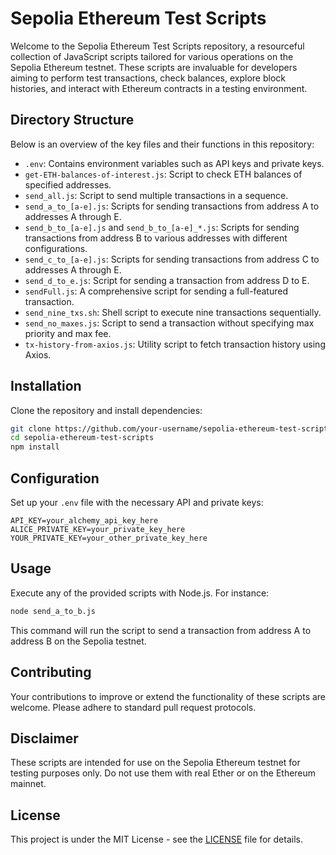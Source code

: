 # Sepolia Ethereum Test Scripts

Welcome to the Sepolia Ethereum Test Scripts repository, a resourceful collection of JavaScript scripts tailored for various operations on the Sepolia Ethereum testnet. These scripts are invaluable for developers aiming to perform test transactions, check balances, explore block histories, and interact with Ethereum contracts in a testing environment.

## Directory Structure

Below is an overview of the key files and their functions in this repository:

- `.env`: Contains environment variables such as API keys and private keys.
- `get-ETH-balances-of-interest.js`: Script to check ETH balances of specified addresses.
- `send_all.js`: Script to send multiple transactions in a sequence.
- `send_a_to_[a-e].js`: Scripts for sending transactions from address A to addresses A through E.
- `send_b_to_[a-e].js` and `send_b_to_[a-e]_*.js`: Scripts for sending transactions from address B to various addresses with different configurations.
- `send_c_to_[a-e].js`: Scripts for sending transactions from address C to addresses A through E.
- `send_d_to_e.js`: Script for sending a transaction from address D to E.
- `sendFull.js`: A comprehensive script for sending a full-featured transaction.
- `send_nine_txs.sh`: Shell script to execute nine transactions sequentially.
- `send_no_maxes.js`: Script to send a transaction without specifying max priority and max fee.
- `tx-history-from-axios.js`: Utility script to fetch transaction history using Axios.

## Installation

Clone the repository and install dependencies:

```bash
git clone https://github.com/your-username/sepolia-ethereum-test-scripts.git
cd sepolia-ethereum-test-scripts
npm install
```

## Configuration

Set up your `.env` file with the necessary API and private keys:

```env
API_KEY=your_alchemy_api_key_here
ALICE_PRIVATE_KEY=your_private_key_here
YOUR_PRIVATE_KEY=your_other_private_key_here
```

## Usage

Execute any of the provided scripts with Node.js. For instance:

```bash
node send_a_to_b.js
```

This command will run the script to send a transaction from address A to address B on the Sepolia testnet.

## Contributing

Your contributions to improve or extend the functionality of these scripts are welcome. Please adhere to standard pull request protocols.

## Disclaimer

These scripts are intended for use on the Sepolia Ethereum testnet for testing purposes only. Do not use them with real Ether or on the Ethereum mainnet.

## License

This project is under the MIT License - see the [LICENSE](LICENSE) file for details.
